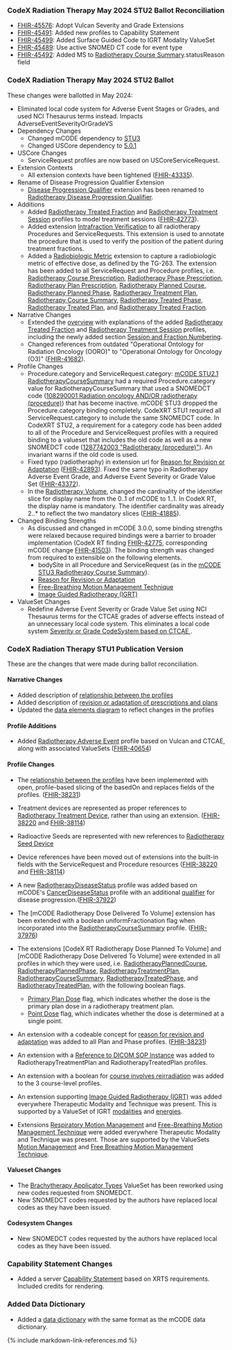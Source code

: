 ### CodeX Radiation Therapy May 2024 STU2 Ballot Reconciliation
* [FHIR-45576](https://jira.hl7.org/browse/FHIR-45576):  Adopt Vulcan Severity and Grade Extensions
* [FHIR-45491](https://jira.hl7.org/browse/FHIR-45491):  Added new profiles to Capability Statement
* [FHIR-45499](https://jira.hl7.org/browse/FHIR-45499):  Added Surface Guided Code to IGRT Modality ValueSet
* [FHIR-45489](https://jira.hl7.org/browse/FHIR-45489):  Use active SNOMED CT code for event type
* [FHIR-45492](https://jira.hl7.org/browse/FHIR-45492):  Added MS to [Radiotherapy Course Summary](StructureDefinition-codexrt-radiotherapy-course-summary.html).statusReason field 

### CodeX Radiation Therapy May 2024 STU2 Ballot
These changes were ballotted in May 2024:
* Eliminated local code system for Adverse Event Stages or Grades, and used NCI Thesaurus terms instead.   Impacts AdverseEventSeverityOrGradeVS
* Dependency Changes
  * Changed mCODE dependency to [STU3]({{site.data.fhir.ver.fhirmcode}}/index.html)
  * Changed USCore dependency to [5.0.1]({{site.data.fhir.ver.hl7fhiruscore}}/index.html)
* USCore Changes
  * ServiceRequest profiles are now based on USCoreServiceRequest.
* Extension Contexts
  * All extension contexts have been tightened ([FHIR-43335](https://jira.hl7.org/browse/FHIR-43335)).
* Rename of Disease Progression Qualifier Extension
  * [Disease Progression Qualifier](https://hl7.org/fhir/us/codex-radiation-therapy/STU1/StructureDefinition-codexrt-radiotherapy-progression-qualifier.html) extension has been renamed to [Radiotherapy Disease Progression Qualifier](StructureDefinition-codexrt-radiotherapy-disease-progression-qualifier.html).
* Additions
  * Added [Radiotherapy Treated Fraction](StructureDefinition-codexrt-radiotherapy-treated-fraction.html) and [Radiotherapy Treatment Session](StructureDefinition-codexrt-radiotherapy-treatment-session.html) profiles to model treatment sessions ([FHIR-42773](https://jira.hl7.org/browse/FHIR-42773)).
  * Added extension [Intrafraction Verification](StructureDefinition-codexrt-intrafraction-verification.html) to all radiotherapy Procedures and ServiceRequests. This extension is used to annotate the procedure that is used to verify the position of the patient during treatment fractions.
  * Added a [Radiobiologic Metric](StructureDefinition-codexrt-radiobiologic-metric.html) extension to capture a radiobiologic metric of effective dose, as defined by the TG-263. The extension has been added to all ServiceRequest and Procedure profiles, i.e. [Radiotherapy Course Prescription](StructureDefinition-codexrt-radiotherapy-course-prescription.html), [Radiotherapy Phase Prescription](StructureDefinition-codexrt-radiotherapy-phase-prescription.html), [Radiotherapy Plan Prescription](StructureDefinition-codexrt-radiotherapy-plan-prescription.html), [Radiotherapy Planned Course](StructureDefinition-codexrt-radiotherapy-planned-course.html), [Radiotherapy Planned Phase](StructureDefinition-codexrt-radiotherapy-planned-phase.html), [Radiotherapy Treatment Plan](StructureDefinition-codexrt-radiotherapy-treatment-plan.html), [Radiotherapy Course Summary](StructureDefinition-codexrt-radiotherapy-course-summary.html), [Radiotherapy Treated Phase](StructureDefinition-codexrt-radiotherapy-treated-phase.html), [Radiotherapy Treated Plan](StructureDefinition-codexrt-radiotherapy-treated-plan.html), and [Radiotherapy Treated Fraction](StructureDefinition-codexrt-radiotherapy-treated-fraction.html).
* Narrative Changes
  * Extended the [overview](overview.html) with explanations of the added [Radiotherapy Treated Fraction](StructureDefinition-codexrt-radiotherapy-treated-fraction.html) and [Radiotherapy Treatment Session](StructureDefinition-codexrt-radiotherapy-treatment-session.html) profiles, including the newly added section [Session and Fraction Numbering](overview.html#session-and-fraction-numbering).
  * Changed references from outdated "Operational Ontology for Radiation Oncology (OORO)" to "Operational Ontology for Oncology (O3)" ([FHIR-41682](https://jira.hl7.org/browse/FHIR-41682)).
* Profile Changes
  * Procedure.category and ServiceRequest.category: [mCODE STU2.1 RadiotherapyCourseSummary](https://hl7.org/fhir/us/mcode/STU2.1/StructureDefinition-mcode-radiotherapy-course-summary.html) had a required Procedure.category value for RadiotherapyCourseSummary that used a SNOMEDCT code ([108290001 Radiation oncology AND/OR radiotherapy (procedure)](https://dailybuild.ihtsdotools.org/?perspective=full&conceptId1=108290001&edition=MAIN&release=&languages=en)) that has become inactive.  mCODE STU3 dropped the Procedure.category binding completely.   CodeXRT STU1 required all ServiceRequest.category to include the same SNOMEDCT code.   In CodeXRT STU2, a requirement for a category code has been added to all of the Procedure and ServiceRequest profiles with a required binding to a valueset that includes the old code as well as a new SNOMEDCT code ([1287742003 "Radiotherapy (procedure)"](https://dailybuild.ihtsdotools.org/?perspective=full&conceptId1=1287742003&edition=MAIN&release=&languages=en)).   An invariant warns if the old code is used.
  * Fixed typo (radiotheraphy) in extension url for [Reason for Revision or Adaptation](StructureDefinition-codexrt-radiotherapy-reason-for-revision-or-adaptation.html) ([FHIR-42893](https://jira.hl7.org/browse/FHIR-42893)). Fixed the same typo in Radiotherapy Adverse Event Grade, and Adverse Event Severity or Grade Value Set ([FHIR-43372](https://jira.hl7.org/browse/FHIR-43372)).
  * In the [Radiotherapy Volume](StructureDefinition-codexrt-radiotherapy-volume.html), changed the cardinality of the identifier slice for display name from the 0..1 of mCODE to 1..1. In CodeX RT, the display name is mandatory. The identifier cardinality was already 2..* to reflect the two mandatory slices ([FHIR-41885](https://jira.hl7.org/browse/FHIR-41885)).
* Changed Binding Strengths 
  * As discussed and changed in mCODE 3.0.0, some binding strengths were relaxed because required bindings were a barrier to broader implementation (CodeX RT finding [FHIR-42775](https://jira.hl7.org/browse/FHIR-42775), corresponding mCODE change [FHIR-41503](https://jira.hl7.org/browse/FHIR-41503)). The binding strength was changed from required to extensible on the following elements.
    * bodySite in all Procedure and ServiceRequest (as in the [mCODE STU3 Radiotherapy Course Summary]({{site.data.fhir.ver.fhirmcode}}/StructureDefinition-mcode-radiotherapy-course-summary.html)).
    * [Reason for Revision or Adaptation](StructureDefinition-codexrt-radiotherapy-reason-for-revision-or-adaptation.html)
    * [Free-Breathing Motion Management Technique](StructureDefinition-codexrt-radiotherapy-free-breathing-motion-mgmt-technique.html)
    * [Image Guided Radiotherapy (IGRT)](StructureDefinition-codexrt-image-guided-radiotherapy-modality.html)
* ValueSet Changes
  * Redefine Adverse Event Severity or Grade Value Set using NCI Thesaurus terms for the CTCAE grades of adverse effects instead of an unnecessary local code system.  This eliminates a local code system [Severity or Grade CodeSystem based on CTCAE ](https://hl7.org/fhir/us/codex-radiation-therapy/STU1/CodeSystem-codexrt-radiotheraphy-adverse-event-severity-or-gradeCS.html).

### CodeX Radiation Therapy STU1 Publication Version
These are the changes that were made during ballot reconciliation.

#### Narrative Changes
* Added description of [relationship between the profiles](overview.html#relationships-between-profiles)
* Added description of [revision or adaptation of prescriptions and plans](overview.html#revision-or-adaptation)
* Updated the [data elements diagram](overview.html#data-elements) to reflect changes in the profiles

#### Profile Additions
* Added [Radiotherapy Adverse Event](StructureDefinition-codexrt-radiotherapy-adverse-event.html) profile based on Vulcan and CTCAE, along with associated ValueSets ([FHIR-40654](https://jira.hl7.org/browse/FHIR-40654))

#### Profile Changes
* The [relationship between the profiles](overview.html#relationships-between-profiles) have been implemented with open, profile-based slicing of the basedOn and replaces fields of the profiles. ([FHIR-38231](https://jira.hl7.org/browse/FHIR-38231))
* Treatment devices are represented as proper references to [Radiotherapy Treatment Device](StructureDefinition-codexrt-radiotherapy-treatment-device.html), rather than using an extension. ([FHIR-38220](https://jira.hl7.org/browse/FHIR-38220) and [FHIR-38114](https://jira.hl7.org/browse/FHIR-38114))
* Radioactive Seeds are represented with new references to [Radiotherapy Seed Device](StructureDefinition-codexrt-radiotherapy-seed-device.html)
* Device references have been moved out of extensions into the built-in fields with the ServiceRequest and Procedure resources ([FHIR-38220](https://jira.hl7.org/browse/FHIR-38220) and [FHIR-38114](https://jira.hl7.org/browse/FHIR-38114))
* A new [RadiotherapyDiseaseStatus](StructureDefinition-codexrt-radiotherapy-disease-status.html) profile was added based on mCODE's [CancerDiseaseStatus]({{site.data.fhir.ver.fhirmcode}}/StructureDefinition-mcode-cancer-disease-status.html) profile with an additional [qualifier](StructureDefinition-codexrt-radiotherapy-disease-progression-qualifier.html) for disease progression.([FHIR-37922](https://jira.hl7.org/browse/FHIR-37922))
* The [mCODE Radiotherapy Dose Delivered To Volume] extension has been extended with
a boolean uniformFractionation flag when incorporated into the [RadiotherapyCourseSummary](StructureDefinition-codexrt-radiotherapy-course-summary.html) profile. ([FHIR-37976](https://jira.hl7.org/browse/FHIR-37976))
* The extensions [CodeX RT Radiotherapy Dose Planned To Volume] and [mCODE Radiotherapy Dose Delivered To Volume] were extended in all profiles in which they were used, i.e. [RadiotherapyPlannedCourse](StructureDefinition-codexrt-radiotherapy-planned-course.html), [RadiotherapyPlannedPhase](StructureDefinition-codexrt-radiotherapy-planned-phase.html), [RadiotherapyTreatmentPlan](StructureDefinition-codexrt-radiotherapy-treatment-plan.html), [RadiotherapyCourseSummary](StructureDefinition-codexrt-radiotherapy-course-summary.html), [RadiotherapyTreatedPhase](StructureDefinition-codexrt-radiotherapy-treated-phase.html), and [RadiotherapyTreatedPlan](StructureDefinition-codexrt-radiotherapy-treated-plan.html), with the following boolean flags.
  * [Primary Plan Dose](StructureDefinition-codexrt-radiotherapy-primary-plan-dose.html) flag, which indicates whether the dose is the primary plan dose in a radiotherapy treatment plan.
  * [Point Dose](StructureDefinition-codexrt-radiotherapy-point-dose.html) flag, which indicates whether the dose is determined at a single point.

* An extension with a codeable concept for [reason for revision and adaptation](ValueSet-codexrt-radiotherapy-reason-for-revision-or-adaptation-vs.html) was added to all Plan and Phase profiles. ([FHIR-38231](https://jira.hl7.org/browse/FHIR-38231))
* An extension with a [Reference to DICOM SOP Instance](StructureDefinition-codexrt-dicom-reference.html) was added to RadiotherapyTreatmentPlan and RadiotherapyTreatedPlan profiles.
* An extension with a boolean for [course involves reirradiation](StructureDefinition-codexrt-radiotherapy-course-involves-reirradiation.html) was added to the 3 course-level profiles.
* An extension supporting [Image Guided Radiotherapy (IGRT)](StructureDefinition-codexrt-image-guided-radiotherapy-modality.html) was added everywhere Therapeutic Modality and Technique was present. This is supported by a ValueSet of IGRT [modalities](ValueSet-codexrt-image-guided-radiotherapy-modality-vs.html) and [energies](ValueSet-codexrt-image-guided-radiotherapy-energy-unit-vs.html).
* Extensions [Respiratory Motion Management](StructureDefinition-codexrt-radiotherapy-respiratory-motion-management.html) and [Free-Breathing Motion Management Technique](StructureDefinition-codexrt-radiotherapy-free-breathing-motion-mgmt-technique.html) were added everywhere Therapeutic Modality and Technique was present. Those are supported by the ValueSets [Motion Management](ValueSet-codexrt-radiotherapy-respiratory-motion-management-vs.html) and [Free Breathing Motion Management Technique](ValueSet-codexrt-radiotherapy-free-breathing-motion-mgmt-technique-vs.html).

#### Valueset Changes
* The [Brachytherapy Applicator Types](ValueSet-codexrt-brachytherapy-applicator-type-vs.html) ValueSet has been reworked using new codes requested from SNOMEDCT.
* New SNOMEDCT codes requested by the authors have replaced local codes as they have been issued.

#### Codesystem Changes
* New SNOMEDCT codes requested by the authors have replaced local codes as they have been issued.

### Capability Statement Changes
* Added a server [Capability Statement](CapabilityStatement-CodexRTServerCapabilityStatement.html) based on XRTS requirements.  Included credits for rendering.

### Added Data Dictionary

* Added a [data dictionary](dictionary.html) with the same format as the mCODE data dictionary.

{% include markdown-link-references.md %}


